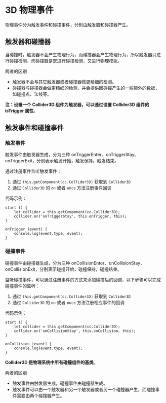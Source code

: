 # 3D 物理事件

物理事件分为触发事件和碰撞事件，分别由触发器和碰撞器产生。

## 触发器和碰撞器

当碰撞时，触发器不会产生物理行为，而碰撞器会产生物理行为，所以触发器只进行碰撞检测，而碰撞器是既进行碰撞检测，又进行物理模拟。

两者的区别

- 触发器不会与其它触发器或者碰撞器做更精细的检测。
- 碰撞器与碰撞器会做更精细的检测，并会提供因碰撞产生的一些额外的数据，如碰撞点、法线等。

**注：设置一个 Collider3D 组件为触发器，可以通过设置 Collider3D 组件的 isTrigger 属性**。

## 触发事件和碰撞事件

### 触发事件

触发事件由触发器生成，分为三种 onTriggerEnter、onTriggerStay、onTriggerExit，分别表示触发开始，触发保持，触发结束。

通过注册事件监听触发事件：

1. 通过 `this.getComponent(cc.Collider3D)` 获取到 `Collider3D`
2. 通过 `Collider3D` 的 `on` 或者 `once` 方法注册事件回调

代码示例：

```
start () {
    let collider = this.getComponent(cc.Collider3D);
    collider.on('onTriggerStay', this.onTrigger, this);
}

onTrigger (event) {
    console.log(event.type, event);
}
```

### 碰撞事件

碰撞事件由碰撞器生成，分为三种 onCollisionEnter、onCollisionStay、onCollisionExit，分别表示碰撞开始，碰撞保持，碰撞结束。

监听碰撞事件，可以通过注册事件的方式来添加碰撞后的回调，以下步骤可以完成碰撞事件的监听：

1. 通过 `this.getComponent(cc.Collider3D)` 获取到 `Collider3D`
2. 通过 `Collider3D` 的 `on` 或者 `once` 方法注册相应事件的回调

代码示例：

```
start () {
    let collider = this.getComponent(cc.Collider3D);
    collider.on('onCollisionStay', this.onCollision, this);
}

onCollision (event) {
    console.log(event.type, event);
}
```

**Collider3D 是物理系统中所有碰撞组件的基类**。

两者的区别

- 触发事件由触发器生成，碰撞事件由碰撞器生成。
- 触发事件可以由一个触发器和另一个触发器或者另一个碰撞器产生，而碰撞事件需要由两个碰撞器产生。
